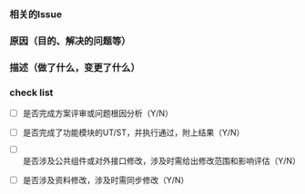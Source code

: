 ### 相关的Issue


### 原因（目的、解决的问题等）


### 描述（做了什么，变更了什么）


### check list

- [ ] 是否完成方案评审或问题根因分析（Y/N）

- [ ] 是否完成了功能模块的UT/ST，并执行通过，附上结果（Y/N）

- [ ] 是否涉及公共组件或对外接口修改，涉及时需给出修改范围和影响评估（Y/N）

- [ ] 是否涉及资料修改，涉及时需同步修改（Y/N）





